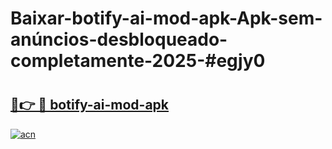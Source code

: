 # Baixar-botify-ai-mod-apk-Apk-sem-anúncios-desbloqueado-completamente-2025-#egjy0

# <h2><a href="https://ainizakaria.my?title=botify-ai-mod-apk&ref=24M">🔗👉 🔴 botify-ai-mod-apk</a></h2>

[![acn](https://github.com/user-attachments/assets/0f9c940e-d8b0-45ae-aac7-cd30a18b3e1c)](https://ainizakaria.my?title=botify-ai-mod-apk&ref=24M)

